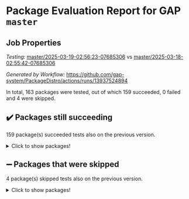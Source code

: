 # Package Evaluation Report for GAP `master`

## Job Properties

*Testing:* [master/2025-03-19-02:56:23-07685306](https://github.com/gap-system/PackageDistro/blob/data/reports/master/2025-03-19-02:56:23-07685306) vs [master/2025-03-18-02:55:42-07685306](https://github.com/gap-system/PackageDistro/blob/data/reports/master/2025-03-18-02:55:42-07685306)

*Generated by Workflow:* https://github.com/gap-system/PackageDistro/actions/runs/13937524894

In total, 163 packages were tested, out of which 159 succeeded, 0 failed and 4 were skipped.

## :heavy_check_mark: Packages still succeeding

159 package(s) succeeded tests also on the previous version.
<details><summary>Click to show packages!</summary>

- 4ti2interface 2024.11-01 [(success)](https://github.com/gap-system/PackageDistro/actions/runs/13937524894/job/39008415828)
- ace 5.6.2 [(success)](https://github.com/gap-system/PackageDistro/actions/runs/13937524894/job/39008415827)
- aclib 1.3.2 [(success)](https://github.com/gap-system/PackageDistro/actions/runs/13937524894/job/39008415829)
- agt 0.3.1 [(success)](https://github.com/gap-system/PackageDistro/actions/runs/13937524894/job/39008415831)
- alco 1.1.1 [(success)](https://github.com/gap-system/PackageDistro/actions/runs/13937524894/job/39008415853)
- alnuth 3.2.1 [(success)](https://github.com/gap-system/PackageDistro/actions/runs/13937524894/job/39008415838)
- anupq 3.3.1 [(success)](https://github.com/gap-system/PackageDistro/actions/runs/13937524894/job/39008415840)
- atlasrep 2.1.9 [(success)](https://github.com/gap-system/PackageDistro/actions/runs/13937524894/job/39008415830)
- autodoc 2023.06.19 [(success)](https://github.com/gap-system/PackageDistro/actions/runs/13937524894/job/39008415844)
- automata 1.16 [(success)](https://github.com/gap-system/PackageDistro/actions/runs/13937524894/job/39008415841)
- automgrp 1.3.3 [(success)](https://github.com/gap-system/PackageDistro/actions/runs/13937524894/job/39008415849)
- autpgrp 1.11 [(success)](https://github.com/gap-system/PackageDistro/actions/runs/13937524894/job/39008415843)
- cap 2025.02-02 [(success)](https://github.com/gap-system/PackageDistro/actions/runs/13937524894/job/39008415852)
- caratinterface 2.3.7 [(success)](https://github.com/gap-system/PackageDistro/actions/runs/13937524894/job/39008415848)
- cddinterface 2024.09.02 [(success)](https://github.com/gap-system/PackageDistro/actions/runs/13937524894/job/39008415891)
- circle 1.6.6 [(success)](https://github.com/gap-system/PackageDistro/actions/runs/13937524894/job/39008415850)
- classicpres 1.22 [(success)](https://github.com/gap-system/PackageDistro/actions/runs/13937524894/job/39008415851)
- cohomolo 1.6.11 [(success)](https://github.com/gap-system/PackageDistro/actions/runs/13937524894/job/39008415859)
- congruence 1.2.7 [(success)](https://github.com/gap-system/PackageDistro/actions/runs/13937524894/job/39008415856)
- corefreesub 0.6 [(success)](https://github.com/gap-system/PackageDistro/actions/runs/13937524894/job/39008415886)
- corelg 1.57 [(success)](https://github.com/gap-system/PackageDistro/actions/runs/13937524894/job/39008415870)
- crime 1.6 [(success)](https://github.com/gap-system/PackageDistro/actions/runs/13937524894/job/39008415872)
- crisp 1.4.6 [(success)](https://github.com/gap-system/PackageDistro/actions/runs/13937524894/job/39008415869)
- crypting 0.10.5 [(success)](https://github.com/gap-system/PackageDistro/actions/runs/13937524894/job/39008415864)
- cryst 4.1.27 [(success)](https://github.com/gap-system/PackageDistro/actions/runs/13937524894/job/39008415866)
- crystcat 1.1.10 [(success)](https://github.com/gap-system/PackageDistro/actions/runs/13937524894/job/39008415885)
- ctbllib 1.3.9 [(success)](https://github.com/gap-system/PackageDistro/actions/runs/13937524894/job/39008415876)
- cubefree 1.20 [(success)](https://github.com/gap-system/PackageDistro/actions/runs/13937524894/job/39008415877)
- curlinterface 2.4.0 [(success)](https://github.com/gap-system/PackageDistro/actions/runs/13937524894/job/39008415898)
- cvec 2.8.3 [(success)](https://github.com/gap-system/PackageDistro/actions/runs/13937524894/job/39008415895)
- datastructures 0.3.1 [(success)](https://github.com/gap-system/PackageDistro/actions/runs/13937524894/job/39008415897)
- deepthought 1.0.8 [(success)](https://github.com/gap-system/PackageDistro/actions/runs/13937524894/job/39008415900)
- design 1.8.2 [(success)](https://github.com/gap-system/PackageDistro/actions/runs/13937524894/job/39008415899)
- difsets 2.3.1 [(success)](https://github.com/gap-system/PackageDistro/actions/runs/13937524894/job/39008415929)
- digraphs 1.10.0 [(success)](https://github.com/gap-system/PackageDistro/actions/runs/13937524894/job/39008415918)
- edim 1.3.8 [(success)](https://github.com/gap-system/PackageDistro/actions/runs/13937524894/job/39008415913)
- example 4.4.0 [(success)](https://github.com/gap-system/PackageDistro/actions/runs/13937524894/job/39008415917)
- examplesforhomalg 2023.10-01 [(success)](https://github.com/gap-system/PackageDistro/actions/runs/13937524894/job/39008415924)
- factint 1.6.3 [(success)](https://github.com/gap-system/PackageDistro/actions/runs/13937524894/job/39008415922)
- ferret 1.0.14 [(success)](https://github.com/gap-system/PackageDistro/actions/runs/13937524894/job/39008415930)
- fga 1.5.0 [(success)](https://github.com/gap-system/PackageDistro/actions/runs/13937524894/job/39008415928)
- fining 1.5.6 [(success)](https://github.com/gap-system/PackageDistro/actions/runs/13937524894/job/39008415919)
- float 1.0.7 [(success)](https://github.com/gap-system/PackageDistro/actions/runs/13937524894/job/39008415943)
- format 1.4.4 [(success)](https://github.com/gap-system/PackageDistro/actions/runs/13937524894/job/39008415931)
- forms 1.2.12 [(success)](https://github.com/gap-system/PackageDistro/actions/runs/13937524894/job/39008415911)
- fplsa 1.2.6 [(success)](https://github.com/gap-system/PackageDistro/actions/runs/13937524894/job/39008415921)
- fr 2.4.13 [(success)](https://github.com/gap-system/PackageDistro/actions/runs/13937524894/job/39008415914)
- francy 2.0.3 [(success)](https://github.com/gap-system/PackageDistro/actions/runs/13937524894/job/39008415932)
- fwtree 1.3 [(success)](https://github.com/gap-system/PackageDistro/actions/runs/13937524894/job/39008415937)
- gapdoc 1.6.7 [(success)](https://github.com/gap-system/PackageDistro/actions/runs/13937524894/job/39008415941)
- gauss 2024.11-01 [(success)](https://github.com/gap-system/PackageDistro/actions/runs/13937524894/job/39008415942)
- gaussforhomalg 2024.08-01 [(success)](https://github.com/gap-system/PackageDistro/actions/runs/13937524894/job/39008415934)
- gbnp 1.1.0 [(success)](https://github.com/gap-system/PackageDistro/actions/runs/13937524894/job/39008415938)
- generalizedmorphismsforcap 2025.02-01 [(success)](https://github.com/gap-system/PackageDistro/actions/runs/13937524894/job/39008415955)
- genss 1.6.9 [(success)](https://github.com/gap-system/PackageDistro/actions/runs/13937524894/job/39008415958)
- gradedmodules 2024.12-01 [(success)](https://github.com/gap-system/PackageDistro/actions/runs/13937524894/job/39008415948)
- gradedringforhomalg 2024.07-01 [(success)](https://github.com/gap-system/PackageDistro/actions/runs/13937524894/job/39008415962)
- grape 4.9.2 [(success)](https://github.com/gap-system/PackageDistro/actions/runs/13937524894/job/39008415960)
- groupoids 1.76 [(success)](https://github.com/gap-system/PackageDistro/actions/runs/13937524894/job/39008415939)
- grpconst 2.6.5 [(success)](https://github.com/gap-system/PackageDistro/actions/runs/13937524894/job/39008415946)
- guarana 0.96.3 [(success)](https://github.com/gap-system/PackageDistro/actions/runs/13937524894/job/39008415963)
- guava 3.20 [(success)](https://github.com/gap-system/PackageDistro/actions/runs/13937524894/job/39008415969)
- hap 1.66 [(success)](https://github.com/gap-system/PackageDistro/actions/runs/13937524894/job/39008415973)
- hapcryst 0.1.15 [(success)](https://github.com/gap-system/PackageDistro/actions/runs/13937524894/job/39008415972)
- hecke 1.5.4 [(success)](https://github.com/gap-system/PackageDistro/actions/runs/13937524894/job/39008415964)
- help 4.0 [(success)](https://github.com/gap-system/PackageDistro/actions/runs/13937524894/job/39008415979)
- homalg 2024.01-01 [(success)](https://github.com/gap-system/PackageDistro/actions/runs/13937524894/job/39008415966)
- homalgtocas 2023.11-01 [(success)](https://github.com/gap-system/PackageDistro/actions/runs/13937524894/job/39008415954)
- ibnp 0.15 [(success)](https://github.com/gap-system/PackageDistro/actions/runs/13937524894/job/39008415961)
- idrel 2.48 [(success)](https://github.com/gap-system/PackageDistro/actions/runs/13937524894/job/39008415975)
- images 1.3.3 [(success)](https://github.com/gap-system/PackageDistro/actions/runs/13937524894/job/39008415978)
- intpic 0.4.0 [(success)](https://github.com/gap-system/PackageDistro/actions/runs/13937524894/job/39008415968)
- io 4.9.1 [(success)](https://github.com/gap-system/PackageDistro/actions/runs/13937524894/job/39008415967)
- io_forhomalg 2023.02-04 [(success)](https://github.com/gap-system/PackageDistro/actions/runs/13937524894/job/39008415983)
- irredsol 1.4.4 [(success)](https://github.com/gap-system/PackageDistro/actions/runs/13937524894/job/39008415987)
- json 2.2.2 [(success)](https://github.com/gap-system/PackageDistro/actions/runs/13937524894/job/39008415989)
- jupyterkernel 1.5.1 [(success)](https://github.com/gap-system/PackageDistro/actions/runs/13937524894/job/39008415971)
- jupyterviz 1.5.6 [(success)](https://github.com/gap-system/PackageDistro/actions/runs/13937524894/job/39008415981)
- kan 1.37 [(success)](https://github.com/gap-system/PackageDistro/actions/runs/13937524894/job/39008415980)
- kbmag 1.5.11 [(success)](https://github.com/gap-system/PackageDistro/actions/runs/13937524894/job/39008416025)
- laguna 3.9.7 [(success)](https://github.com/gap-system/PackageDistro/actions/runs/13937524894/job/39008415982)
- liealgdb 2.2.1 [(success)](https://github.com/gap-system/PackageDistro/actions/runs/13937524894/job/39008415991)
- liepring 2.9.1 [(success)](https://github.com/gap-system/PackageDistro/actions/runs/13937524894/job/39008415993)
- liering 2.4.2 [(success)](https://github.com/gap-system/PackageDistro/actions/runs/13937524894/job/39008415990)
- linearalgebraforcap 2025.02-01 [(success)](https://github.com/gap-system/PackageDistro/actions/runs/13937524894/job/39008416013)
- lins 0.9 [(success)](https://github.com/gap-system/PackageDistro/actions/runs/13937524894/job/39008416008)
- localizeringforhomalg 2023.10-01 [(success)](https://github.com/gap-system/PackageDistro/actions/runs/13937524894/job/39008416000)
- loops 3.4.4 [(success)](https://github.com/gap-system/PackageDistro/actions/runs/13937524894/job/39008416015)
- lpres 1.1.1 [(success)](https://github.com/gap-system/PackageDistro/actions/runs/13937524894/job/39008416007)
- majoranaalgebras 1.5.2 [(success)](https://github.com/gap-system/PackageDistro/actions/runs/13937524894/job/39008416002)
- mapclass 1.4.6 [(success)](https://github.com/gap-system/PackageDistro/actions/runs/13937524894/job/39008416065)
- matgrp 0.71 [(success)](https://github.com/gap-system/PackageDistro/actions/runs/13937524894/job/39008415999)
- matricesforhomalg 2024.11-02 [(success)](https://github.com/gap-system/PackageDistro/actions/runs/13937524894/job/39008416003)
- modisom 3.0.0 [(success)](https://github.com/gap-system/PackageDistro/actions/runs/13937524894/job/39008416004)
- modulepresentationsforcap 2024.09-02 [(success)](https://github.com/gap-system/PackageDistro/actions/runs/13937524894/job/39008416014)
- modules 2024.12-01 [(success)](https://github.com/gap-system/PackageDistro/actions/runs/13937524894/job/39008416005)
- monoidalcategories 2025.01-02 [(success)](https://github.com/gap-system/PackageDistro/actions/runs/13937524894/job/39008416060)
- nconvex 2024.12-01 [(success)](https://github.com/gap-system/PackageDistro/actions/runs/13937524894/job/39008416012)
- nilmat 1.4.2 [(success)](https://github.com/gap-system/PackageDistro/actions/runs/13937524894/job/39008416009)
- nock 1.5 [(success)](https://github.com/gap-system/PackageDistro/actions/runs/13937524894/job/39008416022)
- normalizinterface 1.3.7 [(success)](https://github.com/gap-system/PackageDistro/actions/runs/13937524894/job/39008416011)
- nq 2.5.11 [(success)](https://github.com/gap-system/PackageDistro/actions/runs/13937524894/job/39008416017)
- numericalsgps 1.4.0 [(success)](https://github.com/gap-system/PackageDistro/actions/runs/13937524894/job/39008416024)
- openmath 11.5.3 [(success)](https://github.com/gap-system/PackageDistro/actions/runs/13937524894/job/39008416016)
- orb 5.0.0 [(success)](https://github.com/gap-system/PackageDistro/actions/runs/13937524894/job/39008416026)
- packagemanager 1.6.1 [(success)](https://github.com/gap-system/PackageDistro/actions/runs/13937524894/job/39008416037)
- patternclass 2.4.5 [(success)](https://github.com/gap-system/PackageDistro/actions/runs/13937524894/job/39008416038)
- permut 2.0.5 [(success)](https://github.com/gap-system/PackageDistro/actions/runs/13937524894/job/39008416029)
- polenta 1.3.10 [(success)](https://github.com/gap-system/PackageDistro/actions/runs/13937524894/job/39008416033)
- polymaking 0.8.7 [(success)](https://github.com/gap-system/PackageDistro/actions/runs/13937524894/job/39008416054)
- primgrp 3.4.4 [(success)](https://github.com/gap-system/PackageDistro/actions/runs/13937524894/job/39008416034)
- profiling 2.6.0 [(success)](https://github.com/gap-system/PackageDistro/actions/runs/13937524894/job/39008416050)
- qdistrnd 0.9.5 [(success)](https://github.com/gap-system/PackageDistro/actions/runs/13937524894/job/39008416039)
- qpa 1.35 [(success)](https://github.com/gap-system/PackageDistro/actions/runs/13937524894/job/39008416040)
- quagroup 1.8.4 [(success)](https://github.com/gap-system/PackageDistro/actions/runs/13937524894/job/39008416055)
- radiroot 2.9 [(success)](https://github.com/gap-system/PackageDistro/actions/runs/13937524894/job/39008416053)
- rcwa 4.7.1 [(success)](https://github.com/gap-system/PackageDistro/actions/runs/13937524894/job/39008416051)
- rds 1.8 [(success)](https://github.com/gap-system/PackageDistro/actions/runs/13937524894/job/39008416059)
- recog 1.4.4 [(success)](https://github.com/gap-system/PackageDistro/actions/runs/13937524894/job/39008416052)
- repndecomp 1.3.0 [(success)](https://github.com/gap-system/PackageDistro/actions/runs/13937524894/job/39008416048)
- repsn 3.1.2 [(success)](https://github.com/gap-system/PackageDistro/actions/runs/13937524894/job/39008416061)
- resclasses 4.7.3 [(success)](https://github.com/gap-system/PackageDistro/actions/runs/13937524894/job/39008416066)
- ringsforhomalg 2024.11-02 [(success)](https://github.com/gap-system/PackageDistro/actions/runs/13937524894/job/39008416058)
- sco 2023.08-01 [(success)](https://github.com/gap-system/PackageDistro/actions/runs/13937524894/job/39008416068)
- scscp 2.4.3 [(success)](https://github.com/gap-system/PackageDistro/actions/runs/13937524894/job/39008416071)
- semigroups 5.5.0 [(success)](https://github.com/gap-system/PackageDistro/actions/runs/13937524894/job/39008416072)
- sglppow 2.4 [(success)](https://github.com/gap-system/PackageDistro/actions/runs/13937524894/job/39008416073)
- sgpviz 0.999.6 [(success)](https://github.com/gap-system/PackageDistro/actions/runs/13937524894/job/39008416087)
- simpcomp 2.1.14 [(success)](https://github.com/gap-system/PackageDistro/actions/runs/13937524894/job/39008416075)
- singular 2024.06.03 [(success)](https://github.com/gap-system/PackageDistro/actions/runs/13937524894/job/39008416074)
- sl2reps 1.1 [(success)](https://github.com/gap-system/PackageDistro/actions/runs/13937524894/job/39008416081)
- sla 1.6.2 [(success)](https://github.com/gap-system/PackageDistro/actions/runs/13937524894/job/39008416076)
- smallantimagmas 0.3.0 [(success)](https://github.com/gap-system/PackageDistro/actions/runs/13937524894/job/39008416080)
- smallgrp 1.5.4 [(success)](https://github.com/gap-system/PackageDistro/actions/runs/13937524894/job/39008416086)
- smallsemi 0.7.2 [(success)](https://github.com/gap-system/PackageDistro/actions/runs/13937524894/job/39008416077)
- sonata 2.9.6 [(success)](https://github.com/gap-system/PackageDistro/actions/runs/13937524894/job/39008416085)
- sophus 1.27 [(success)](https://github.com/gap-system/PackageDistro/actions/runs/13937524894/job/39008416084)
- sotgrps 1.3 [(success)](https://github.com/gap-system/PackageDistro/actions/runs/13937524894/job/39008416088)
- spinsym 1.5.2 [(success)](https://github.com/gap-system/PackageDistro/actions/runs/13937524894/job/39008416093)
- standardff 1.0 [(success)](https://github.com/gap-system/PackageDistro/actions/runs/13937524894/job/39008416097)
- symbcompcc 1.3.2 [(success)](https://github.com/gap-system/PackageDistro/actions/runs/13937524894/job/39008416094)
- thelma 1.3 [(success)](https://github.com/gap-system/PackageDistro/actions/runs/13937524894/job/39008416089)
- tomlib 1.2.11 [(success)](https://github.com/gap-system/PackageDistro/actions/runs/13937524894/job/39008416102)
- toolsforhomalg 2024.09-01 [(success)](https://github.com/gap-system/PackageDistro/actions/runs/13937524894/job/39008416092)
- toric 1.9.6 [(success)](https://github.com/gap-system/PackageDistro/actions/runs/13937524894/job/39008416096)
- transgrp 3.6.5 [(success)](https://github.com/gap-system/PackageDistro/actions/runs/13937524894/job/39008416098)
- typeset 1.2.2 [(success)](https://github.com/gap-system/PackageDistro/actions/runs/13937524894/job/39008416099)
- ugaly 4.1.3 [(success)](https://github.com/gap-system/PackageDistro/actions/runs/13937524894/job/39008416107)
- unipot 1.6 [(success)](https://github.com/gap-system/PackageDistro/actions/runs/13937524894/job/39008416101)
- unitlib 4.2.0 [(success)](https://github.com/gap-system/PackageDistro/actions/runs/13937524894/job/39008416126)
- utils 0.85 [(success)](https://github.com/gap-system/PackageDistro/actions/runs/13937524894/job/39008416103)
- uuid 0.7 [(success)](https://github.com/gap-system/PackageDistro/actions/runs/13937524894/job/39008416114)
- walrus 0.9991 [(success)](https://github.com/gap-system/PackageDistro/actions/runs/13937524894/job/39008416106)
- wedderga 4.10.5 [(success)](https://github.com/gap-system/PackageDistro/actions/runs/13937524894/job/39008416113)
- wpe 0.8 [(success)](https://github.com/gap-system/PackageDistro/actions/runs/13937524894/job/39008416116)
- xmod 2.92 [(success)](https://github.com/gap-system/PackageDistro/actions/runs/13937524894/job/39008416123)
- xmodalg 1.23 [(success)](https://github.com/gap-system/PackageDistro/actions/runs/13937524894/job/39008416111)
- yangbaxter 0.10.6 [(success)](https://github.com/gap-system/PackageDistro/actions/runs/13937524894/job/39008416120)
- zeromqinterface 0.16 [(success)](https://github.com/gap-system/PackageDistro/actions/runs/13937524894/job/39008416117)
</details>

## :heavy_minus_sign: Packages that were skipped

4 package(s) skipped tests also on the previous version.
<details><summary>Click to show packages!</summary>

- browse 1.8.21 [(skipped)](https://github.com/gap-system/PackageDistro/actions/runs/13937524894/job/39008178080)
- itc 1.5.1 [(skipped)](https://github.com/gap-system/PackageDistro/actions/runs/13937524894/job/39008178080)
- polycyclic 2.16 [(skipped)](https://github.com/gap-system/PackageDistro/actions/runs/13937524894/job/39008178080)
- xgap 4.32 [(skipped)](https://github.com/gap-system/PackageDistro/actions/runs/13937524894/job/39008178080)
</details>

